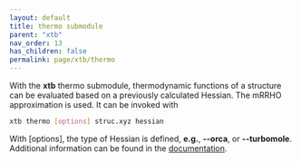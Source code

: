 ```yaml
---
layout: default
title: thermo submodule
parent: "xtb"
nav_order: 13
has_children: false
permalink: page/xtb/thermo
---
```


With the **xtb** thermo submodule, thermodynamic functions of a structure can be evaluated based on a previously calculated Hessian. The mRRHO approximation is used.
It can be invoked with 

```bash
xtb thermo [options] struc.xyz hessian
```

With [options], the type of Hessian is defined, **e.g.**, **--orca**, or **--turbomole**. Additional information can be found in the [documentation](https://xtb-docs.readthedocs.io/en/latest/xtb_thermo.html).
